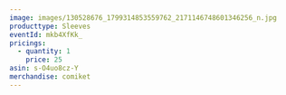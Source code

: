 ```yaml
---
image: images/130528676_1799314853559762_2171146748601346256_n.jpg
producttype: Sleeves
eventId: mkb4XfKk_
pricings:
  - quantity: 1
    price: 25
asin: s-O4uo8cz-Y
merchandise: comiket
---
```

